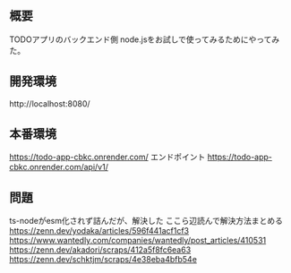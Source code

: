 ## 概要

TODOアプリのバックエンド側
node.jsをお試しで使ってみるためにやってみた。

## 開発環境

http://localhost:8080/

## 本番環境

https://todo-app-cbkc.onrender.com/
エンドポイント https://todo-app-cbkc.onrender.com/api/v1/

## 問題

ts-nodeがesm化されず詰んだが、解決した
ここら辺読んで解決方法まとめる
https://zenn.dev/yodaka/articles/596f441acf1cf3
https://www.wantedly.com/companies/wantedly/post_articles/410531
https://zenn.dev/akadori/scraps/412a5f8fc6ea63
https://zenn.dev/schktjm/scraps/4e38eba4bfb54e
